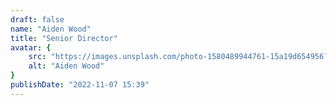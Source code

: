 ```yaml
---
draft: false
name: "Aiden Wood"
title: "Senior Director"
avatar: {
    src: "https://images.unsplash.com/photo-1580489944761-15a19d654956?&fit=crop&w=280",
    alt: "Aiden Wood"
}
publishDate: "2022-11-07 15:39"
---
```

